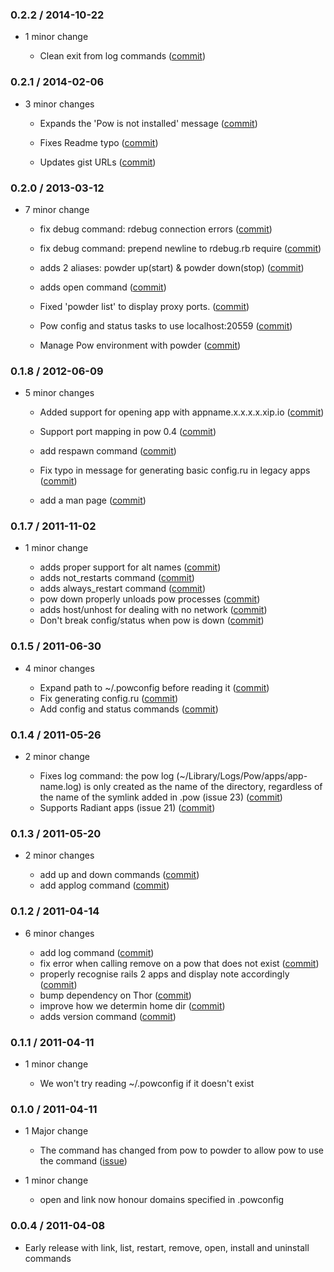 ### 0.2.2 / 2014-10-22 ###

* 1 minor change

  * Clean exit from log commands
  ([commit](https://github.com/rodreegez/powder/commit/dd99b30352ddb7acb78918c02d42794fabbc6355))

### 0.2.1 / 2014-02-06 ###

* 3 minor changes

  * Expands the 'Pow is not installed' message
  ([commit](https://github.com/rodreegez/powder/commit/64b2e63e54b3cf0e2c49332a38929c6050b03088))

  * Fixes Readme typo
  ([commit](https://github.com/rodreegez/powder/commit/2d5decd0cc2d5af1d4f4fac606a385aa318f68fb))

  * Updates gist URLs
  ([commit](https://github.com/rodreegez/powder/commit/96af4fae93bd35a47a6cf0baa99f85aa739d0835))



### 0.2.0 / 2013-03-12 ###

* 7 minor change

	* fix debug command: rdebug connection errors
	([commit](https://github.com/Rodreegez/powder/commit/3ea0a1bc68bd9517e5673cc64d8bf25f41a5e2de))

	* fix debug command: prepend newline to rdebug.rb require
	([commit](https://github.com/Rodreegez/powder/commit/cd2e72524c3d91fcddc9b4a5b5420757c959f411))

	* adds 2 aliases: powder up(start) & powder down(stop)
	([commit](https://github.com/Rodreegez/powder/commit/54cdee5f6f2832d118995f28f28f4a03048c2ae6))

	* adds open command
	([commit](https://github.com/Rodreegez/powder/commit/542df46b2fc08b1784280bac0de02d7e662c35c3))

	* Fixed 'powder list' to display proxy ports.
	([commit](https://github.com/Rodreegez/powder/commit/804b78b844b73c2349a151e6df7f534a7d98c379))

	* Pow config and status tasks to use localhost:20559
	([commit](https://github.com/Rodreegez/powder/commit/a2395157e30863af9d8d856a6dbb97b851d445b4))

	* Manage Pow environment with powder
	([commit](https://github.com/Rodreegez/powder/commit/5b60045127dc72c1fb3b663a97eb4f5e238d4042))

### 0.1.8 / 2012-06-09 ###

* 5 minor changes

	* Added support for opening app with appname.x.x.x.x.xip.io
	([commit](https://github.com/Rodreegez/powder/commit/8d2b5641cc79d238edf19350fc74fdac1ad3221d))

	* Support port mapping in pow 0.4
	([commit](https://github.com/Rodreegez/powder/commit/d079999fd9b08237835c1c4b373067ad87b19cc3))

	* add respawn command
	([commit](https://github.com/rodreegez/powder/commit/e7da3776233d1062335dd5e5d7ee15a3a9e7de0a))

	* Fix typo in message for generating basic config.ru in legacy apps
	([commit](https://github.com/rodreegez/powder/commit/2dd3de86d41d0df2b2b1444e9f6526916360fca5))

	* add a man page
	([commit](https://github.com/rodreegez/powder/commit/64e6a0cc38184a8ac0dc80d95947d185f2bdd432))

### 0.1.7 / 2011-11-02 ###

* 1 minor change

    * adds proper support for alt names
      ([commit](https://github.com/Rodreegez/powder/commit/4b850b1dbb446f7d0c3a643d4cc7be99eebd417b))
    * adds not_restarts command
      ([commit](https://github.com/Rodreegez/powder/commit/9371ccdf822a83db7f1fded365d01bd2c613aed3))
    * adds always_restart command
      ([commit](https://github.com/Rodreegez/powder/commit/45bd64180930353ef6c45626ccae150091374828))
    * pow down properly unloads pow processes
      ([commit](https://github.com/Rodreegez/powder/commit/a6373e73c746587eb1ae23aaa1a26fe331274e6d))
    * adds host/unhost for dealing with no network
      ([commit](https://github.com/Rodreegez/powder/commit/547c3d1e2fbc155fea3c162a373fed017a739107))
    * Don't break config/status when pow is down
      ([commit](https://github.com/Rodreegez/powder/commit/c3aa98943c51079e2e8a1dc0a983efe76e2964c7))

### 0.1.5 / 2011-06-30 ###

* 4 minor changes

    * Expand path to ~/.powconfig before reading it
      ([commit](https://github.com/Rodreegez/powder/commit/58ec48e4f369ea72e76c15900e7ec8f0c6b0bbf1))
    * Fix generating config.ru
      ([commit](https://github.com/Rodreegez/powder/commit/f65d3f1f897a36d18ea3ea54fa39627c8d5fcee6))
    * Add config and status commands
      ([commit](https://github.com/Rodreegez/powder/commit/9f7ec926a9b502d2fe546c9f1b1d396477a3cae4))

### 0.1.4 / 2011-05-26 ###

* 2 minor change

  * Fixes log command: the pow log (~/Library/Logs/Pow/apps/app-name.log) is
    only created as the name of the directory, regardless of the name of the
    symlink added in .pow (issue 23)
    ([commit](https://github.com/Rodreegez/powder/commit/12fe024cc6768439d1555d61d770f660bfaf2d15))
  * Supports Radiant apps (issue 21)
    ([commit](https://github.com/Rodreegez/powder/commit/5854f32ca0b1106fefad8eb6b7a0e7d2c91e67d3))

### 0.1.3 / 2011-05-20 ###

* 2 minor changes

  * add up and down commands
    ([commit](https://github.com/Rodreegez/powder/commit/e8775c166da40fad16d55df0022a61fd5d5af69b))
  * add applog command
    ([commit](https://github.com/Rodreegez/powder/commit/36d8e04aea2eac618611eaffe78ce8eb55eccc51))

### 0.1.2 / 2011-04-14 ###

* 6 minor changes

  * add log command
    ([commit](https://github.com/Rodreegez/powder/commit/140ef1fef456e3cbe266a2df61b03f3e9c403aeb))
  * fix error when calling remove on a pow that does not exist
    ([commit](https://github.com/Rodreegez/powder/commit/948f7251153afaab7c881b312b094d9843919dcb))
  * properly recognise rails 2 apps and display note accordingly
    ([commit](https://github.com/Rodreegez/powder/commit/0445eb652ec824a7f84d12567539a7c2515341a2))
  * bump dependency on Thor
    ([commit](https://github.com/Rodreegez/powder/commit/493a8f84c27b94fcd24dc84168a47a7c399a9ba1))
  * improve how we determin home dir
    ([commit](https://github.com/Rodreegez/powder/commit/b2e70ca790420a06c21a7f4fc466c167c65fb173))
  * adds version command
    ([commit](https://github.com/Rodreegez/powder/commit/3bb995e2ce5ee2f62735b681b2c15418438f2df4))

### 0.1.1 / 2011-04-11 ###

* 1 minor change

  * We won't try reading ~/.powconfig if it doesn't exist

### 0.1.0 / 2011-04-11 ###

* 1 Major change

  * The command has changed from pow to powder to allow pow to use the command
  ([issue](https://github.com/Rodreegez/powder/issues/5))

* 1 minor change

  * open and link now honour domains specified in .powconfig

### 0.0.4 / 2011-04-08 ###

* Early release with link, list, restart, remove, open, install and uninstall commands
